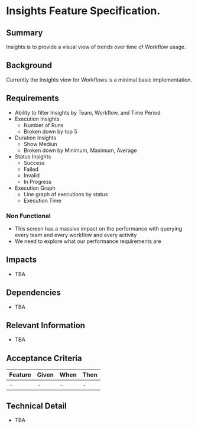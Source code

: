 # Insights Feature Specification.

## Summary

Insights is to provide a visual view of trends over time of Workflow usage.

## Background

Currently the Insights view for Workflows is a minimal basic implementation.

## Requirements

- Ability to filter Insights by Team, Workflow, and Time Period
- Execution Insights
    - Number of Runs
    - Broken down by top 5
- Duration Insights
    - Show Mediun
    - Broken down by Minimum, Maximum, Average
- Status Insights
    - Success
    - Failed
    - Invalid
    - In Progress
- Execution Graph
    - Line graph of executions by status
    - Execution Time

### Non Functional

- This screen has a massive impact on the performance with querying every team and every workflow and every activity
- We need to explore what our performance requirements are

## Impacts

- TBA

## Dependencies

- TBA

## Relevant Information

- TBA

## Acceptance Criteria

| Feature | Given | When | Then
| --- | --- | --- | --- |
| - | - | - | - |

## Technical Detail

- TBA